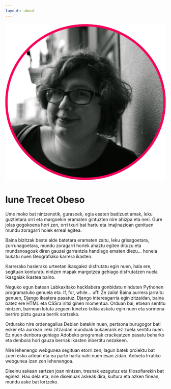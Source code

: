 ```yaml
---
layout: about
---
```

<img src="/images/me.svg" />

Iune Trecet Obeso
=================

Ume moko bat nintzenetik, gurasoek, egia esaten badizuet amak, leku guztietara orri eta margoekin eramaten gintuzten nire ahizpa eta neri. Gure jolas gogokoena hori zen, orri txuri bat hartu eta imajinazioan genituen mundu zoragarri hoiek erreal egitea.

Baina bizitzak beste alde batetara eramaten zaitu, leku grisagoetara, zurrunagoetara, mundu zoragarri horiek ahaztu egiten dituzu eta mundanoagoak diren gauzei garrantzia handiago ematen diezu... honela bukatu nuen Geografiako karrera ikasten.

Karrerako hasierako urteetan ikasgaiez disfrutatu egin nuen, hala ere, segituan konturatu nintzen mapak margotzea gehiago disfrutatzen nuela ikasgaiak ikastea baino.

Neguko egun batean Labkaxitako hacklabera gonbidatu ninduten Pythonen programatuko genuela eta. If, for, while... uff! Ze zaila! Baina aurrera jarraitu genuen, Django ikastera pasatuz. Django interesgarria egin zitzaidan, baina batez ere HTML eta CSSra iritsi ginen momentua. Orduan bai, etxean sentitu nintzen, barnean lotuta zegoen Iunetxo txikia askatu egin nuen eta sormena berriro piztu gauza berrik sortzeko.

Ordurako nire ordenagailua Debian batekin nuen, pertsona burugogor bati esker eta aurrean ireki zitzaidan munduak bukaerarik ez zuela sentitu nuen. Ez nuen denbora gehiago Adobeko programak crackeatzen pasatu beharko eta denbora hori gauza berriak ikasten inbertitu nezakeen.

Nire lehenengo webgunea segituan etorri zen, lagun batek proiektu bat zuen esku artean eta ea parte hartu nahi nuen esan zidan. Antxeta Irratiko webgunea izan zen lehenengoa.

Diseinu askean sartzen joan nintzen, tresnak ezagutuz eta filosofiarekin bat eginez. Hau dela eta, nire diseinuak askeak dira, kultura eta azken finean, mundu aske bat lortzeko.
